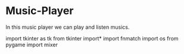 # Music-Player

 In this music player we can play and listen musics.

 
import tkinter as tk
from tkinter import*
import fnmatch
import os 
from pygame import mixer
